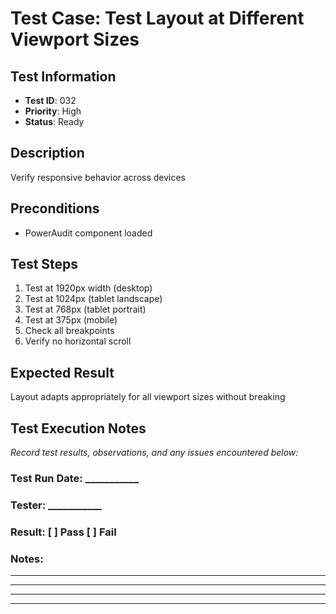 # Test Case: Test Layout at Different Viewport Sizes

## Test Information
- **Test ID**: 032
- **Priority**: High
- **Status**: Ready

## Description
Verify responsive behavior across devices

## Preconditions
- PowerAudit component loaded

## Test Steps
1. Test at 1920px width (desktop)
2. Test at 1024px (tablet landscape)
3. Test at 768px (tablet portrait)
4. Test at 375px (mobile)
5. Check all breakpoints
6. Verify no horizontal scroll

## Expected Result
Layout adapts appropriately for all viewport sizes without breaking

## Test Execution Notes
_Record test results, observations, and any issues encountered below:_

### Test Run Date: ___________
### Tester: ___________
### Result: [ ] Pass [ ] Fail

### Notes:
_________________________________
_________________________________
_________________________________
_________________________________